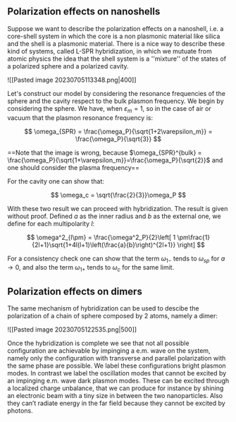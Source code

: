 ## Polarization effects on nanoshells

Suppose we want to describe the polarization effects on a nanoshell, i.e. a core-shell system in which the core is a non plasmonic material like silica and the shell is a plasmonic material.
There is a nice way to describe these kind of systems, called L-SPR hybridization, in which we mutuate from atomic physics the idea that the shell system is a ''mixture'' of the states of a polarized sphere and a polarized cavity.

![[Pasted image 20230705113348.png|400]]

Let's construct our model by considering the resonance frequencies of the sphere and the cavity respect to the bulk plasmon frequency.
We begin by considering the sphere. We have, when $\varepsilon_m = 1$, so in the case of air or vacuum that the plasmon resonance frequency is:

$$ \omega_{SPR} = \frac{\omega_P}{\sqrt{1+2\varepsilon_m}} = \frac{\omega_P}{\sqrt{3}} $$

==Note that the image is wrong, because $\omega_{SPR}^{bulk} = \frac{\omega_P}{\sqrt{1+\varepsilon_m}}=\frac{\omega_P}{\sqrt{2}}$ and one should consider the plasma frequency==

For the cavity one can show that:

$$ \omega_c = \sqrt{\frac{2}{3}}\omega_P $$

With these two result we can proceed with hybridization. The result is given without proof.
Defined $a$ as the inner radius and $b$ as the external one, we define for each multipolarity $l$:

$$ \omega^2_{l\pm} = \frac{\omega^2_P}{2}\left[ 1 \pm\frac{1}{2l+1}\sqrt{1+4l(l+1)\left(\frac{a}{b}\right)^{2l+1}} \right] $$

For a consistency check one can show that the term $\omega_{1-}$ tends to $\omega_{sp}$ for $a \to 0$, and also the term $\omega_{1+}$ tends to $\omega_{c}$ for the same limit.

## Polarization effects on dimers

The same mechanism of hybridization can be used to descibe the polarization of a chain of sphere composed by 2 atoms, namely a dimer:

![[Pasted image 20230705122535.png|500]]

Once the hybridization is complete we see that not all possible configuration are achievable by impinging a e.m. wave on the system, namely only the configuration with transverse and parallel polarization with the same phase are possible.
We label these configurations bright plasmon modes. In contrast we label the oscillation modes that cannot be excited by an impinging e.m. wave dark plasmon modes.
These can be excited through a localized charge unbalance, that we can produce for instance by shining an electronic beam with a tiny size in between the two nanoparticles. Also they can’t radiate energy in the far field because they cannot be excited by photons.
